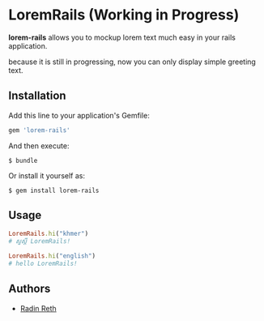 # LoremRails (Working in Progress)

**lorem-rails** allows you to mockup lorem text much easy in your rails application.

because it is still in progressing, now you can only display simple greeting text.

## Installation

Add this line to your application's Gemfile:

```ruby
gem 'lorem-rails'
```

And then execute:

    $ bundle

Or install it yourself as:

    $ gem install lorem-rails

## Usage

```ruby
LoremRails.hi("khmer")
# សួស្តី LoremRails!

LoremRails.hi("english")
# hello LoremRails!
```

## Authors

* [Radin Reth](http://radin-reth.branded.me)
